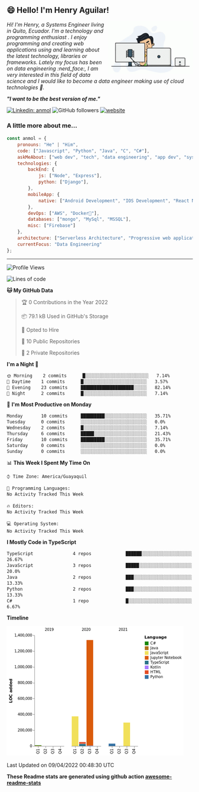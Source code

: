 <!--
**Kaellyn/Kaellyn** is a ✨ _special_ ✨ repository because its `README.md` (this file) appears on your GitHub profile.

Here are some ideas to get you started:

- 🔭 I’m currently working on ...
- 🌱 I’m currently learning ...
- 👯 I’m looking to collaborate on ...
- 🤔 I’m looking for help with ...
- 💬 Ask me about ...
- 📫 How to reach me: ...
- 😄 Pronouns: ...
- ⚡ Fun fact: ...
-->
<h2> 😄 Hello! I'm Henry Aguilar!</h2>
<img align='right' src="https://raw.githubusercontent.com/Kaellyn/Kaellyn/main/charts/coding.gif" width="230">
<p><em>Hi! I'm Henry, a Systems Engineer living in Quito, Ecuador. I'm a technology and programming enthusiast . I enjoy programming and creating web applications using and learning about the latest technology, libraries or frameworks. Lately my focus has been on data engineering :nerd_face:, I am very interested in this field of data science and I would like to become a data engineer making use of cloud technologies 🔭.  
    
***"I want to be the best version of me."*** </em></p>

<!--[![Twitter Follow](https://img.shields.io/twitter/follow/misteranmol?label=Follow)](https://twitter.com/intent/follow?screen_name=misteranmol)-->
[![Linkedin: anmol](https://img.shields.io/badge/-anmol-blue?style=flat-square&logo=Linkedin&logoColor=white&link=https://www.linkedin.com/in/henry-aguilar-618847217/)](https://www.linkedin.com/in/henry-aguilar-618847217/)
![GitHub followers](https://img.shields.io/github/followers/Kaellyn?label=Follow&style=social)
[![website](https://img.shields.io/badge/Website-46a2f1.svg?&style=flat-square&logo=Google-Chrome&logoColor=white&link=https://www.henry-aguilar.com/)](https://www.henry-aguilar.com/)
### A little more about me...  

```javascript
const anmol = {
    pronouns: "He" | "Him",
    code: ["Javascript", "Python", "Java", "C", "C#"],
    askMeAbout: ["web dev", "tech", "data engineering", "app dev", "systems engineering"],
    technologies: {
        backEnd: {
            js: ["Node", "Express"],
            python: ["Django"],
        },
        mobileApp: {
            native: ["Android Development", "IOS Development", "React Native"]
        },
        devOps: ["AWS", "Docker🐳"],
        databases: ["mongo", "MySql", "MSSQL"],
        misc: ["Firebase"]
    },
    architecture: ["Serverless Architecture", "Progressive web applications", "Single page applications"],
    currentFocus: "Data Engineering"
};
```
---
<!--START_SECTION:waka-->
![Profile Views](http://img.shields.io/badge/Profile%20Views-1-blue)

![Lines of code](https://img.shields.io/badge/From%20Hello%20World%20I%27ve%20Written-2%20Million%20lines%20of%20code-blue)

**🐱 My GitHub Data** 

> 🏆 0 Contributions in the Year 2022
 > 
> 📦 79.1 kB Used in GitHub's Storage 
 > 
> 💼 Opted to Hire
 > 
> 📜 10 Public Repositories 
 > 
> 🔑 2 Private Repositories  
 > 
**I'm a Night 🦉** 

```text
🌞 Morning    2 commits      █░░░░░░░░░░░░░░░░░░░░░░░░   7.14% 
🌆 Daytime    1 commits      █░░░░░░░░░░░░░░░░░░░░░░░░   3.57% 
🌃 Evening    23 commits     ████████████████████░░░░░   82.14% 
🌙 Night      2 commits      █░░░░░░░░░░░░░░░░░░░░░░░░   7.14%

```
📅 **I'm Most Productive on Monday** 

```text
Monday       10 commits     █████████░░░░░░░░░░░░░░░░   35.71% 
Tuesday      0 commits      ░░░░░░░░░░░░░░░░░░░░░░░░░   0.0% 
Wednesday    2 commits      █░░░░░░░░░░░░░░░░░░░░░░░░   7.14% 
Thursday     6 commits      █████░░░░░░░░░░░░░░░░░░░░   21.43% 
Friday       10 commits     █████████░░░░░░░░░░░░░░░░   35.71% 
Saturday     0 commits      ░░░░░░░░░░░░░░░░░░░░░░░░░   0.0% 
Sunday       0 commits      ░░░░░░░░░░░░░░░░░░░░░░░░░   0.0%

```


📊 **This Week I Spent My Time On** 

```text
⌚︎ Time Zone: America/Guayaquil

💬 Programming Languages: 
No Activity Tracked This Week

🔥 Editors: 
No Activity Tracked This Week

💻 Operating System: 
No Activity Tracked This Week

```

**I Mostly Code in TypeScript** 

```text
TypeScript               4 repos             ██████░░░░░░░░░░░░░░░░░░░   26.67% 
JavaScript               3 repos             █████░░░░░░░░░░░░░░░░░░░░   20.0% 
Java                     2 repos             ███░░░░░░░░░░░░░░░░░░░░░░   13.33% 
Python                   2 repos             ███░░░░░░░░░░░░░░░░░░░░░░   13.33% 
C#                       1 repo              █░░░░░░░░░░░░░░░░░░░░░░░░   6.67%

```


**Timeline**

![Chart not found](https://raw.githubusercontent.com/Kaellyn/Kaellyn/main/charts/bar_graph.png) 


 Last Updated on 09/04/2022 00:48:30 UTC
<!--END_SECTION:waka-->

**These Readme stats are generated using github action [awesome-readme-stats](https://github.com/anmol098/waka-readme-stats)**
